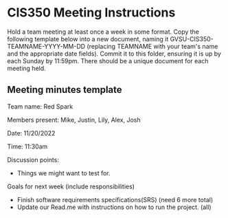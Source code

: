 # CIS350 Meeting Instructions

Hold a team meeting at least once a week in some format.  Copy the following template below into a new document, naming it GVSU-CIS350-TEAMNAME-YYYY-MM-DD (replacing TEAMNAME with your team's name and the appropriate date fields).  Commit it to this folder, ensuring it is up by each Sunday by 11:59pm.  There should be a unique document for each meeting held.

## Meeting minutes template

Team name: Red Spark 

Members present: Mike, Justin, Lily, Alex, Josh

Date: 11/20/2022

Time: 11:30am

Discussion points: 
* Things we might want to test for.


Goals for next week (include responsibilities)
* Finish software requirements specifications(SRS) (need 6 more total)
* Update our Read.me with instructions on how to run the project. (all)
